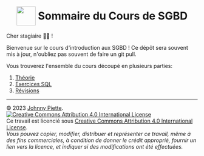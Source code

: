 <h1 id="sommaire" style="display: flex; align-items: center; justify-content: center;">
    <img src="/Theo/media/image1.png" style="height:50px">
    &nbsp;Sommaire du Cours de SGBD
</h1>


Cher stagiaire :man_student: ! 

Bienvenue sur le cours d'introduction aux SGBD ! Ce dépôt sera souvent mis à jour, n'oubliez pas souvent de faire un git pull.

Vous trouverez l'ensemble du cours découpé en plusieurs parties:
1. [Théorie](https://github.com/ZamBoyle/Eqla-SGBD/blob/master/Theo/Readme.md)
2. [Exercices SQL](Exercices/Readme.md)
3. [Révisions](Exercices/Revisions.md)
<!--3. [Exercice MCD 1: Club de Foot](Exercices/Ex_MCD1.md)4. [Exercice MCD 2: Facture](Exercices/Ex_MCD2.md)-->
---
&copy; 2023 [Johnny Piette](https://github.com/ZamBoyle).  
[![Creative Commons Attribution 4.0 International License](https://i.creativecommons.org/l/by/4.0/88x31.png)](https://creativecommons.org/licenses/by/4.0/)  
Ce travail est licencié sous [Creative Commons Attribution 4.0 International License](https://creativecommons.org/licenses/by/4.0/).   
_Vous pouvez copier, modifier, distribuer et représenter ce travail, même à des fins commerciales, à condition de donner le crédit approprié, fournir un lien vers la licence, et indiquer si des modifications ont été effectuées._
